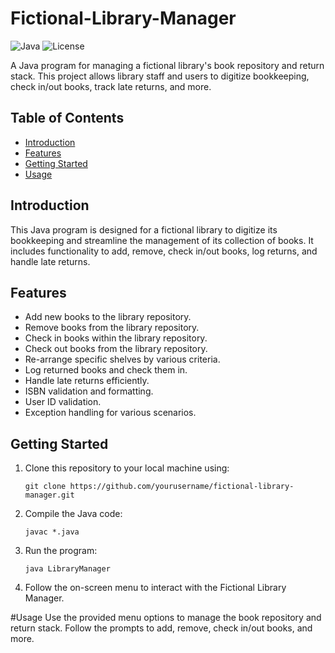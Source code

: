# Fictional-Library-Manager

![Java](https://img.shields.io/badge/Java-8%2B-blue)
![License](https://img.shields.io/badge/License-MIT-green)

A Java program for managing a fictional library's book repository and return stack. This project allows library staff and users to digitize bookkeeping, check in/out books, track late returns, and more.

## Table of Contents

- [Introduction](#introduction)
- [Features](#features)
- [Getting Started](#getting-started)
- [Usage](#usage)

## Introduction

This Java program is designed for a fictional library to digitize its bookkeeping and streamline the management of its collection of books. It includes functionality to add, remove, check in/out books, log returns, and handle late returns.

## Features

- Add new books to the library repository.
- Remove books from the library repository.
- Check in books within the library repository.
- Check out books from the library repository.
- Re-arrange specific shelves by various criteria.
- Log returned books and check them in.
- Handle late returns efficiently.
- ISBN validation and formatting.
- User ID validation.
- Exception handling for various scenarios.

## Getting Started

1. Clone this repository to your local machine using:

   ```shell
   git clone https://github.com/yourusername/fictional-library-manager.git
2. Compile the Java code:
      ```shell
    javac *.java
4. Run the program:
     ```shell
    java LibraryManager
6. Follow the on-screen menu to interact with the Fictional Library Manager.

#Usage
Use the provided menu options to manage the book repository and return stack.
Follow the prompts to add, remove, check in/out books, and more.

